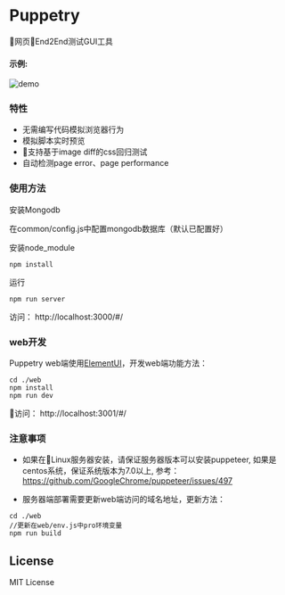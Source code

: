 # Puppetry
网页End2End测试GUI工具

#### 示例:  
![demo](http://okyb0e40i.bkt.clouddn.com/puppetry-ops.gif)

### 特性
- 无需编写代码模拟浏览器行为
- 模拟脚本实时预览
- 支持基于image diff的css回归测试
- 自动检测page error、page performance

### 使用方法
安装Mongodb

在common/config.js中配置mongodb数据库（默认已配置好）

安装node_module 
``` 
npm install
```
运行
``` 
npm run server
```
访问： http://localhost:3000/#/ 

### web开发
Puppetry web端使用[ElementUI](http://element.eleme.io/)，开发web端功能方法：
```
cd ./web
npm install
npm run dev
```
访问： http://localhost:3001/#/ 

### 注意事项
* 如果在Linux服务器安装，请保证服务器版本可以安装puppeteer, 如果是centos系统，保证系统版本为7.0以上, 参考：https://github.com/GoogleChrome/puppeteer/issues/497

* 服务器端部署需要更新web端访问的域名地址，更新方法：
```
cd ./web
//更新在web/env.js中pro环境变量
npm run build
```

## License
MIT License